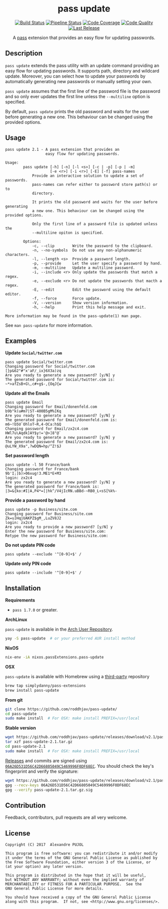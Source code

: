 <h1 align="center">pass update</h1>
<p align="center">
    <a href="https://travis-ci.org/roddhjav/pass-update">
        <img src="https://img.shields.io/travis/roddhjav/pass-update/master.svg?style=flat-square"
             alt="Build Status" /></a>
    <a href="https://gitlab.com/roddhjav/pass-update/pipelines">
        <img src="https://gitlab.com/roddhjav/pass-update/badges/master/pipeline.svg?style=flat-square"
             alt="Pipeline Status" /></a>
    <a href="https://roddhjav.gitlab.io/pass-audit/">
        <img src="https://img.shields.io/coveralls/roddhjav/pass-update/master.svg?style=flat-square"
             alt="Code Coverage" /></a>
    <a href="https://www.codacy.com/app/roddhjav/pass-update">
        <img src="https://img.shields.io/codacy/grade/1eccb02d0b9a4c3d834c01b8f67b6cb4/master.svg?style=flat-square"
             alt="Code Quality" /></a>
    <a href="https://github.com/roddhjav/pass-update/releases/latest">
        <img src="https://img.shields.io/github/release/roddhjav/pass-update.svg?maxAge=600&style=flat-square"
             alt="Last Release" /></a>
</p>
<p align="center">
    A <a href="https://www.passwordstore.org/">pass</a> extension that provides
    an easy flow for updating passwords.
</p>

## Description
`pass update` extends the pass utility with an update command providing
an easy flow for updating passwords. It supports path, directory and wildcard
update. Moreover, you can select how to update your passwords by automatically
generating new passwords or manually setting your own.

`pass update` assumes that the first line of the password file is the password
and so only ever updates the first line unless the `--multiline` option is
specified.

By default, `pass update` prints the old password and waits for the user before
generating a new one. This behaviour can be changed using the provided options.

## Usage

```
pass update 2.1 - A pass extension that provides an
                  easy flow for updating passwords.

Usage:
        pass update [-h] [-n] [-l <s>] [-c | -p] [-p | -m]
                    [-e <r>] [-i <r>] [-E] [-f] pass-names
            Provide an interactive solution to update a set of passwords.
            pass-names can refer either to password store path(s) or to
            directory.

            It prints the old password and waits for the user before generating
            a new one. This behaviour can be changed using the provided options.

            Only the first line of a password file is updated unless the
            --multiline opiton is specified.

    	Options:
            -c, --clip        Write the password to the clipboard.
            -n, --no-symbols  Do not use any non-alphanumeric characters.
            -l, --length <s>  Provide a password length.
            -p, --provide     Let the user specify a password by hand.
            -m, --multiline   Update a multiline password.
            -i, --include <r> Only update the passwords that match a regex.
            -e, --exclude <r> Do not update the passwords that macth a regex.
            -E, --edit        Edit the password using the default editor.
            -f, --force       Force update.
            -V, --version     Show version information.
            -h, --help        Print this help message and exit.

More information may be found in the pass-update(1) man page.
```

See `man pass-update` for more information.

## Examples

**Update `Social/twitter.com`**
```
pass update Social/twitter.com
Changing password for Social/twitter.com
[}p&62"#"x'aF/_ix}6X3a)zq
Are you ready to generate a new password? [y/N] y
The generated password for Social/twitter.com is:
~*>afZsB+G\,c#+g$-,{OqJ{w
```

**Update all the Emails**
```
pass update Email
Changing password for Email/donenfeld.com
b9b"k(u#m7|ST-400B5gM%[Kq
Are you ready to generate a new password? [y/N] y
The generated password for Email/donenfeld.com is:
m6~!b5U`OhloT~R,4-OCa:h$Q
Changing password for Email/zx2c4.com
HWl7u\Aqdk]AY$y!='@>]8"@`
Are you ready to generate a new password? [y/N] y
The generated password for Email/zx2c4.com is:
@uLYW_X9a",?wDQN=hp/^Z!$J
```

**Set password length**
```
pass update -l 50 France/bank
Changing password for France/bank
9b'I;]b)>06xug!3.ME1*E+M3
login: zx2c4
Are you ready to generate a new password? [y/N] y
The generated password for France/bank is:
|3=&{ko:#I|A,P4*=[|hk^/V4jIcRN.uBBd-~RB0_L<sS[%k%-
```

**Provide a password by hand**
```
pass update -p Business/site.com
Changing password for Business/site.com
Zk=u]HqjUAKPZ$gM_,LuZV8J2
login: zx2c4
Are you ready to provide a new password? [y/N] y
Enter the new password for Business/site.com:
Retype the new password for Business/site.com:
```

**Do not update PIN code**
```
pass update --exclude '^[0-9]+$' /
```

**Update only PIN code**
```
pass update --include '^[0-9]+$' /
```

## Installation

**Requirements**
* `pass 1.7.0` or greater.

**ArchLinux**

`pass-update` is available in the [Arch User Repository][aur].
```sh
yay -S pass-update  # or your preferred AUR install method
```

**NixOS**
```sh
nix-env -iA nixos.passExtensions.pass-update
```

**OSX**

`pass-update` is available with Homebrew using a [third-party][brew-tap] repository
```sh
brew tap simplydanny/pass-extensions
brew install pass-update
```

**From git**
```sh
git clone https://github.com/roddhjav/pass-update/
cd pass-update
sudo make install  # For OSX: make install PREFIX=/usr/local
```

**Stable version**
```sh
wget https://github.com/roddhjav/pass-update/releases/download/v2.1/pass-update-2.1.tar.gz
tar xzf pass-update-2.1.tar.gz
cd pass-update-2.1
sudo make install  # For OSX: make install PREFIX=/usr/local
```

[Releases][releases] and commits are signed using [`06A26D531D56C42D66805049C5469996F0DF68EC`][keys].
You should check the key's fingerprint and verify the signature:
```sh
wget https://github.com/roddhjav/pass-update/releases/download/v2.1/pass-update-2.1.tar.gz.asc
gpg --recv-keys 06A26D531D56C42D66805049C5469996F0DF68EC
gpg --verify pass-update-2.1.tar.gz.sig
```

## Contribution
Feedback, contributors, pull requests are all very welcome.


## License

    Copyright (C) 2017  Alexandre PUJOL

    This program is free software: you can redistribute it and/or modify
    it under the terms of the GNU General Public License as published by
    the Free Software Foundation, either version 3 of the License, or
    (at your option) any later version.

    This program is distributed in the hope that it will be useful,
    but WITHOUT ANY WARRANTY; without even the implied warranty of
    MERCHANTABILITY or FITNESS FOR A PARTICULAR PURPOSE.  See the
    GNU General Public License for more details.

    You should have received a copy of the GNU General Public License
    along with this program.  If not, see <http://www.gnu.org/licenses/>.

[keys]: https://pujol.io/keys
[aur]: https://aur.archlinux.org/packages/pass-update
[releases]: https://github.com/roddhjav/pass-update/releases
[keybase]: https://keybase.io/roddhjav
[brew-tap]: https://github.com/SimplyDanny/homebrew-pass-extensions
